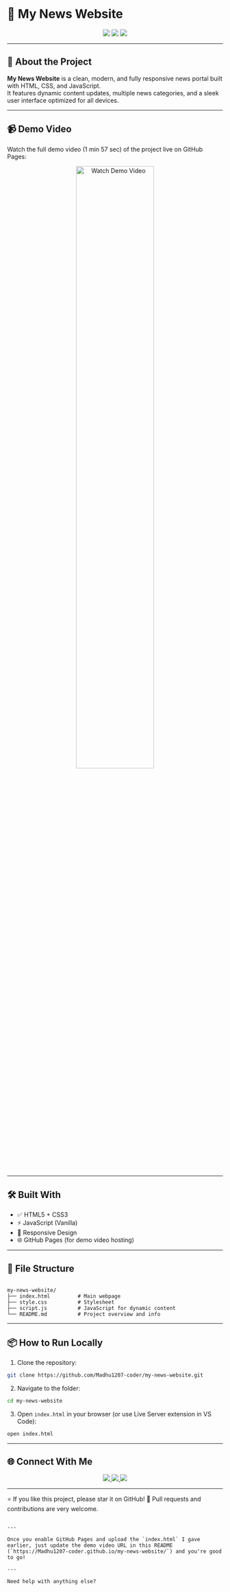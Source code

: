 
# 📰 My News Website

<p align="center">
  <img src="https://img.shields.io/badge/HTML-Interactive-orange?style=flat-square&logo=html5" />
  <img src="https://img.shields.io/badge/CSS-Stylized-blue?style=flat-square&logo=css3" />
  <img src="https://img.shields.io/badge/JavaScript-Dynamic-yellow?style=flat-square&logo=javascript" />
</p>

---

## 🚀 About the Project

**My News Website** is a clean, modern, and fully responsive news portal built with HTML, CSS, and JavaScript.  
It features dynamic content updates, multiple news categories, and a sleek user interface optimized for all devices.

---

## 📹 Demo Video

Watch the full demo video (1 min 57 sec) of the project live on GitHub Pages:  
<p align="center">
  <a href="https://Madhu1207-coder.github.io/my-news-website/" target="_blank" rel="noopener noreferrer">
    <img src="https://vimeo.com/" alt="Watch Demo Video" width="60%" />
  </a>
</p>

---

## 🛠️ Built With

- ✅ HTML5 + CSS3  
- ⚡ JavaScript (Vanilla)  
- 🎨 Responsive Design  
- 🌐 GitHub Pages (for demo video hosting)

---

## 📁 File Structure

```

my-news-website/
├── index.html         # Main webpage
├── style.css          # Stylesheet
├── script.js          # JavaScript for dynamic content
└── README.md          # Project overview and info

````

---

## 📦 How to Run Locally

1. Clone the repository:

```bash
git clone https://github.com/Madhu1207-coder/my-news-website.git
````

2. Navigate to the folder:

```bash
cd my-news-website
```

3. Open `index.html` in your browser (or use Live Server extension in VS Code):

```bash
open index.html
```

---

## 🌐 Connect With Me

<p align="center">
  <a href="https://github.com/Madhu1207-coder" target="_blank" rel="noopener noreferrer">
    <img src="https://img.shields.io/badge/GitHub-Follow-black?style=for-the-badge&logo=github" />
  </a>
  <a href="https://www.linkedin.com/in/madhumitha-b-a545a525b/" target="_blank" rel="noopener noreferrer">
    <img src="https://img.shields.io/badge/LinkedIn-Connect-blue?style=for-the-badge&logo=linkedin" />
  </a>
  <a href="mailto:madhumithab1207@gmail.com">
    <img src="https://img.shields.io/badge/Email-Contact-orange?style=for-the-badge&logo=gmail" />
  </a>
</p>

---

⭐ If you like this project, please star it on GitHub!
🔁 Pull requests and contributions are very welcome.

```

---

Once you enable GitHub Pages and upload the `index.html` I gave earlier, just update the demo video URL in this README (`https://Madhu1207-coder.github.io/my-news-website/`) and you're good to go!

---

Need help with anything else?
```


